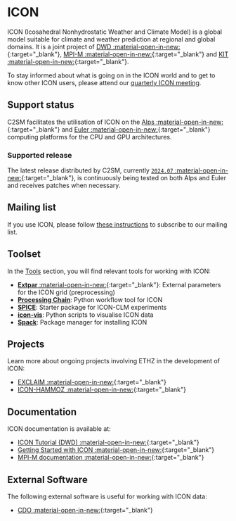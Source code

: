 # ICON
ICON (Icosahedral Nonhydrostatic Weather and Climate Model) is a global model suitable for climate and weather prediction at regional and global domains.
It is a joint project of [DWD :material-open-in-new:](https://www.dwd.de/DE/Home/home_node.html){:target="_blank"}, [MPI-M :material-open-in-new:](https://mpimet.mpg.de/startseite){:target="_blank"} and [KIT :material-open-in-new:](https://www.kit.edu/){:target="_blank"}.

To stay informed about what is going on in the ICON world and to get to know other ICON users, please attend our [quarterly ICON meeting](../../events/icon_meetings/index.md).

## Support status
C2SM facilitates the utilisation of ICON on the [Alps :material-open-in-new:](https://www.cscs.ch/computers/alps){:target="_blank"} and [Euler :material-open-in-new:](https://scicomp.ethz.ch/wiki/Euler){:target="_blank"} computing platforms for the CPU and GPU architectures.

### Supported release
The latest release distributed by C2SM, currently [`2024.07` :material-open-in-new:](https://github.com/C2SM/icon/tree/2024.07){:target="_blank"}, is continuously being tested on both Alps and Euler and receives patches when necessary.

## Mailing list
If you use ICON, please follow [these instructions](../../events/icon_meetings/index.md#c2sm-icon-mailing-list) to subscribe to our mailing list.

## Toolset
In the [Tools](../../tools/index.md) section, you will find relevant tools for working with ICON:

* [**Extpar** :material-open-in-new:](https://c2sm.github.io/extpar){:target="_blank"}: External parameters for the ICON grid (preprocessing)
* [**Processing Chain**](../../tools/processing_chain.md): Python workflow tool for ICON
* [**SPICE**](../../tools/spice.md): Starter package for ICON-CLM experiments
* [**icon-vis**](../../tools/icon-vis.md): Python scripts to visualise ICON data
* [**Spack**](../../tools/spack.md): Package manager for installing ICON

## Projects
Learn more about ongoing projects involving ETHZ in the development of ICON:

  * [EXCLAIM :material-open-in-new:](https://exclaim.ethz.ch/){:target="_blank"} 
  * [ICON-HAMMOZ :material-open-in-new:](https://redmine.hammoz.ethz.ch/projects/icon-hammoz){:target="_blank"}

## Documentation
ICON documentation is available at:

   * [ICON Tutorial (DWD) :material-open-in-new:](https://www.dwd.de/DE/leistungen/nwv_icon_tutorial/nwv_icon_tutorial.html){:target="_blank"}
   * [Getting Started with ICON :material-open-in-new:](https://www.icon-model.org/icon_model/getting_started){:target="_blank"}
   * [MPI-M documentation :material-open-in-new:](https://code.mpimet.mpg.de/projects/iconpublic/wiki/Documentation){:target="_blank"}
     
## External Software
The following external software is useful for working with ICON data:

   * [CDO :material-open-in-new:](https://code.zmaw.de/projects/cdo){:target="_blank"}
